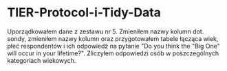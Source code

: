 # TIER-Protocol-i-Tidy-Data

Uporządkowałem dane z zestawu nr 5. Zmieniłem nazwy kolumn dot. sondy, zmieniłem nazwy kolumn oraz przygotowałem tabele łącząca wiek, płeć respondentów i ich odpowiedź na pytanie "Do you think the "Big One" will occur in your lifetime?". Zliczyłem odpowiedzi osób w poszczególnych kategoriach wiekowych.
